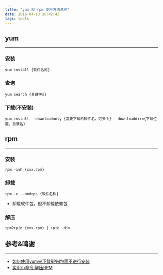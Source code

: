 ```yaml
---
title: "yum 和 rpm 使用方法总结"
date: 2016-04-13 16:42:43
tags: tools
---
```



## yum 
---
### 安装
```shell
yum install {软件名称}
```

### 查询
```shell
yum search {关键字s}
```

### 下载(不安装)
```shell
yum install --downloadonly {需要下载的软件名，可多个} --downloaddir={下载位置，目录名}
```


## rpm
---
### 安装
```shell
rpm -ivh {xxx.rpm}
```

### 卸载
```shell
rpm -e --nodeps {软件名称}
```
* 卸载软件包，但不卸载依赖包

### 解压
```shell
rpm2cpio {xxx.rpm} | cpio -div
```


## 参考&鸣谢
---
* [如何使用yum来下载RPM包而不进行安装](https://linux.cn/article-5100-1.html)
* [实用小命令:解压RPM](http://www.linuxeden.com/html/softuse/20090703/66563.html)
